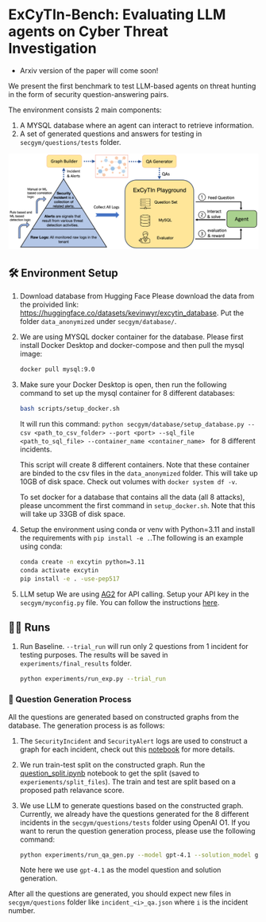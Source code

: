 # ExCyTIn-Bench: Evaluating LLM agents on Cyber Threat Investigation

- Arxiv version of the paper will come soon!

We present the first benchmark to test LLM-based agents on threat hunting in the form of security question-answering pairs.

The environment consists 2 main components:
1. A MYSQL database where an agent can interact to retrieve information.
2. A set of generated questions and answers for testing in `secgym/questions/tests` folder.


<!-- display pdf as image -->
![ExCyTIn-Bench](./secgym/overview.png)


## 🛠️ Environment Setup

1. Download database from Hugging Face
    Please download the data from the proivided link: https://huggingface.co/datasets/kevinwyr/excytin_database.
    Put the folder `data_anonymized` under `secgym/database/`.

2. We are using MYSQL docker container for the database. Please first install Docker Desktop and docker-compose and then pull the mysql image:
    ```bash
    docker pull mysql:9.0
    ```

3. Make sure your Docker Desktop is open, then run the following command to set up the mysql container for 8 different databases:
    ```bash
    bash scripts/setup_docker.sh
    ```
    It will run this command: `python secgym/database/setup_database.py --csv <path_to_csv_folder> --port <port> --sql_file <path_to_sql_file> --container_name <container_name> ` for 8 different incidents.

    This script will create 8 different containers. Note that these container are binded to the csv files in the `data_anonymized` folder. This will take up 10GB of disk space.
    Check out volumes with `docker system df -v`.

    To set docker for a database that contains all the data (all 8 attacks), please uncomment the first command in `setup_docker.sh`. Note that this will take up 33GB of disk space.

4. Setup the environment using conda or venv with Python=3.11 and install the requirements with `pip install -e .`.The following is an example using conda:
    ```bash
    conda create -n excytin python=3.11
    conda activate excytin
    pip install -e . -use-pep517
    ```

5. LLM setup
    We are using [AG2](https://docs.ag2.ai/latest/) for API calling. Setup your API key in the `secgym/myconfig.py` file. You can follow the instructions [here](https://autogen-ai.github.io/autogen/docs/notebooks/autogen_uniformed_api_calling#config-list-setup).


## 🏃‍♂️ Runs

1. Run Baseline. `--trial_run` will run only 2 questions from 1 incident for testing purposes. The results will be saved in `experiments/final_results` folder.
    ```bash
    python experiments/run_exp.py --trial_run
    ```

### 🤖 Question Generation Process

All the questions are generated based on constructed graphs from the database.
The generation process is as follows:
1. The `SecurityIncident` and `SecurityAlert` logs are used to construct a graph for each incident, check out this [notebook](notebooks/extract_construct_graph.ipynb) for more details.
2. We run train-test split on the constructed graph. Run the [question_split.ipynb](notebooks/question_split.ipynb) notebook to get the split (saved to `experiements/split_files`). The train and test are split based on a proposed path relavance score.
2. We use LLM to generate questions based on the constructed graph. Currently, we already have the questions generated for the 8 different incidents in the `secgym/questions/tests` folder using OpenAI O1. If you want to rerun the question generation process, please use the following command:

    ```bash
    python experiments/run_qa_gen.py --model gpt-4.1 --solution_model gpt-4.1 --relevant_type low_split --qa_path secgym/qagen/graph_files
    ```
    Note here we use `gpt-4.1` as the model question and solution generation. 


After all the questions are generated, you should expect new files in `secgym/questions` folder like `incident_<i>_qa.json` where `i` is the incident number.
